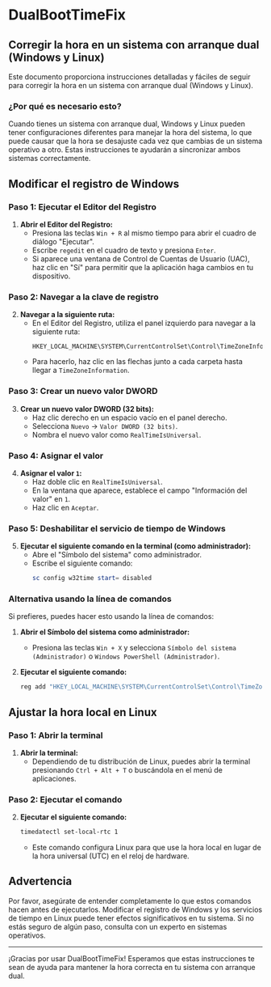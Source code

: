 # DualBootTimeFix

## Corregir la hora en un sistema con arranque dual (Windows y Linux)

Este documento proporciona instrucciones detalladas y fáciles de seguir para corregir la hora en un sistema con arranque dual (Windows y Linux).

### ¿Por qué es necesario esto?
Cuando tienes un sistema con arranque dual, Windows y Linux pueden tener configuraciones diferentes para manejar la hora del sistema, lo que puede causar que la hora se desajuste cada vez que cambias de un sistema operativo a otro. Estas instrucciones te ayudarán a sincronizar ambos sistemas correctamente.

## Modificar el registro de Windows

### Paso 1: Ejecutar el Editor del Registro

1. **Abrir el Editor del Registro:**
   - Presiona las teclas `Win + R` al mismo tiempo para abrir el cuadro de diálogo "Ejecutar".
   - Escribe `regedit` en el cuadro de texto y presiona `Enter`.
   - Si aparece una ventana de Control de Cuentas de Usuario (UAC), haz clic en "Sí" para permitir que la aplicación haga cambios en tu dispositivo.

### Paso 2: Navegar a la clave de registro

2. **Navegar a la siguiente ruta:**
   - En el Editor del Registro, utiliza el panel izquierdo para navegar a la siguiente ruta:
     ```
     HKEY_LOCAL_MACHINE\SYSTEM\CurrentControlSet\Control\TimeZoneInformation
     ```
   - Para hacerlo, haz clic en las flechas junto a cada carpeta hasta llegar a `TimeZoneInformation`.

### Paso 3: Crear un nuevo valor DWORD

3. **Crear un nuevo valor DWORD (32 bits):**
   - Haz clic derecho en un espacio vacío en el panel derecho.
   - Selecciona `Nuevo` -> `Valor DWORD (32 bits)`.
   - Nombra el nuevo valor como `RealTimeIsUniversal`.

### Paso 4: Asignar el valor

4. **Asignar el valor `1`:**
   - Haz doble clic en `RealTimeIsUniversal`.
   - En la ventana que aparece, establece el campo "Información del valor" en `1`.
   - Haz clic en `Aceptar`.

### Paso 5: Deshabilitar el servicio de tiempo de Windows

5. **Ejecutar el siguiente comando en la terminal (como administrador):**
   - Abre el "Símbolo del sistema" como administrador.
   - Escribe el siguiente comando:
     ```powershell
     sc config w32time start= disabled
     ```

### Alternativa usando la línea de comandos

Si prefieres, puedes hacer esto usando la línea de comandos:

1. **Abrir el Símbolo del sistema como administrador:**
   - Presiona las teclas `Win + X` y selecciona `Símbolo del sistema (Administrador)` o `Windows PowerShell (Administrador)`.

2. **Ejecutar el siguiente comando:**
   ```powershell
   reg add "HKEY_LOCAL_MACHINE\SYSTEM\CurrentControlSet\Control\TimeZoneInformation" /v RealTimeIsUniversal /d 1 /t REG_DWORD /f
   ```

## Ajustar la hora local en Linux

### Paso 1: Abrir la terminal

1. **Abrir la terminal:**
   - Dependiendo de tu distribución de Linux, puedes abrir la terminal presionando `Ctrl + Alt + T` o buscándola en el menú de aplicaciones.

### Paso 2: Ejecutar el comando

2. **Ejecutar el siguiente comando:**
   ```bash
   timedatectl set-local-rtc 1
   ```
   - Este comando configura Linux para que use la hora local en lugar de la hora universal (UTC) en el reloj de hardware.

## Advertencia

Por favor, asegúrate de entender completamente lo que estos comandos hacen antes de ejecutarlos. Modificar el registro de Windows y los servicios de tiempo en Linux puede tener efectos significativos en tu sistema. Si no estás seguro de algún paso, consulta con un experto en sistemas operativos.

---

¡Gracias por usar DualBootTimeFix! Esperamos que estas instrucciones te sean de ayuda para mantener la hora correcta en tu sistema con arranque dual.

